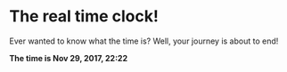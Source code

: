 # The real time clock!

Ever wanted to know what the time is? Well, your journey is about to end!

**The time is Nov 29, 2017, 22:22**
